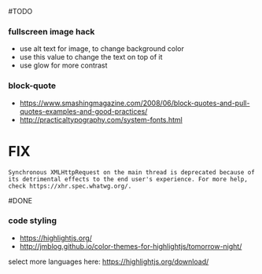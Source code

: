 #TODO

### fullscreen image hack

- use alt text for image, to change background color
- use this value to change the text on top of it
- use glow for more contrast





### block-quote

- https://www.smashingmagazine.com/2008/06/block-quotes-and-pull-quotes-examples-and-good-practices/
- http://practicaltypography.com/system-fonts.html


# FIX

```
Synchronous XMLHttpRequest on the main thread is deprecated because of its detrimental effects to the end user's experience. For more help, check https://xhr.spec.whatwg.org/.
```



#DONE

### code styling

- https://highlightjs.org/
- http://jmblog.github.io/color-themes-for-highlightjs/tomorrow-night/

select more languages here:
https://highlightjs.org/download/